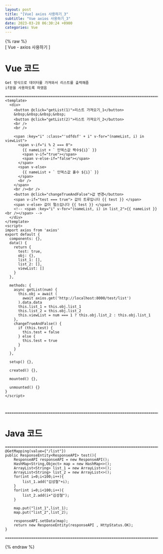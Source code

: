 ```yaml
---  
layout: post  
title: "[Vue] axios 사용하기_3"  
subtitle: "Vue axios 사용하기_3"  
date: 2023-03-28 06:30:24 +0900  
categories: Vue  
---  
```

{% raw %}  
[ Vue - axios 사용하기 ]   
  
# Vue 코드  
	Get 방식으로 데이터를 가져와서 리스트를 출력해줌  
	if문을 사용하도록 하였음  
  
	=================================================================================================================  
	<template>  
	  <div>  
		<button @click="getList(1)">리스트 가져오기_1</button>  
		&nbsp;&nbsp;&nbsp;&nbsp;  
		<button @click="getList(2)">리스트 가져오기_2</button>  
		<br />  
		<br />  
  
		<span :key="i" :class="'sdfdsf' + i" v-for="(nameList, i) in viewList">  
		  <span v-if="i % 2 === 0">  
			{{ nameList + ` 인덱스값 짝수${i}` }}  
			<span v-if="true"></span>  
			<span v-else-if="false"></span>  
		  </span>  
		  <span v-else>  
			{{ nameList + ` 인덱스값 홀수 ${i}` }}  
		  </span>  
		  <br />  
		</span>  
		<br /><br />  
		<button @click="changeTrueAndFalse">값 변경</button>  
		<span v-if="test === true"> 값이 트루입니다 {{ test }} </span>  
		<span v-else> 값이 펄스입니다 {{ test }} </span>  
		<!-- <span :key="i" v-for="(nameList, i) in list_2">{{ nameList }}<br /></span> -->  
	  </div>  
	</template>  
	<script>  
	import axios from 'axios'  
	export default {  
	  components: {},  
	  data() {  
		return {  
		  test: true,  
		  obj: {},  
		  list_1: [],  
		  list_2: [],  
		  viewList: []  
		}  
	  },  
  
	  methods: {  
		async getList(num) {  
		  this.obj = await (  
			await axios.get('http://localhost:8000/test/list')  
		  ).data.data  
		  this.list_1 = this.obj.list_1  
		  this.list_2 = this.obj.list_2  
		  this.viewList = num === 1 ? this.obj.list_2 : this.obj.list_1  
		},  
		changeTrueAndFalse() {  
		  if (this.test) {  
			this.test = false  
		  } else {  
			this.test = true  
		  }  
		}  
	  },  
  
	  setup() {},  
  
	  created() {},  
  
	  mounted() {},  
  
	  unmounted() {}  
	}  
	</script>  
  
  
  
	=================================================================================================================  
  
  
# Java 코드  
  
	=================================================================================================================  
    @GetMapping(value={"/list"})  
    public ResponseEntity<ResponseAPI> test(){  
        ResponseAPI responseAPI = new ResponseAPI();  
        HashMap<String,Object> map = new HashMap<>();  
        ArrayList<String> list_1 = new ArrayList<>();  
        ArrayList<String> list_2 = new ArrayList<>();  
        for(int i=0;i<100;i++){  
            list_1.add("김성철"+i);  
        }  
        for(int i=0;i<100;i++){  
            list_2.add(i+"김성철");  
        }  
  
        map.put("list_1",list_1);  
        map.put("list_2",list_2);  
  
        responseAPI.setData(map);  
        return new ResponseEntity(responseAPI , HttpStatus.OK);  
    }  
  
	=================================================================================================================  
{% endraw %}